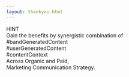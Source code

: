 ```yaml
---
layout: thankyou.html
---
```


<!-- Consultation Request Form -->

 <div class="ui vertical stripe segment vertical-segment-grey-color">
  <div class="ui center aligned text container">
  <div class="ui center aligned header">
  HINT<br>Gain the benefits by synergistic combination of<br>#bandGeneratedContent<br>#userGeneratedContent<br>#contentContext<br>Across Organic and Paid,<br> Marketing Communication Strategy.</div>
</div>
</div>
